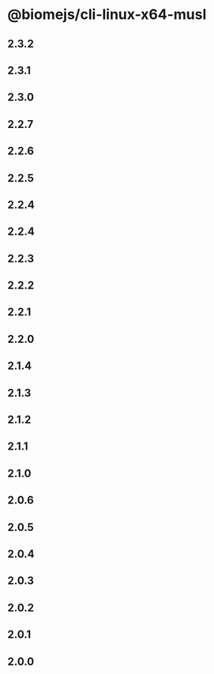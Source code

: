 # @biomejs/cli-linux-x64-musl

## 2.3.2

## 2.3.1

## 2.3.0

## 2.2.7

## 2.2.6

## 2.2.5

## 2.2.4

## 2.2.4

## 2.2.3

## 2.2.2

## 2.2.1

## 2.2.0

## 2.1.4

## 2.1.3

## 2.1.2

## 2.1.1

## 2.1.0

## 2.0.6

## 2.0.5

## 2.0.4

## 2.0.3

## 2.0.2

## 2.0.1

## 2.0.0

